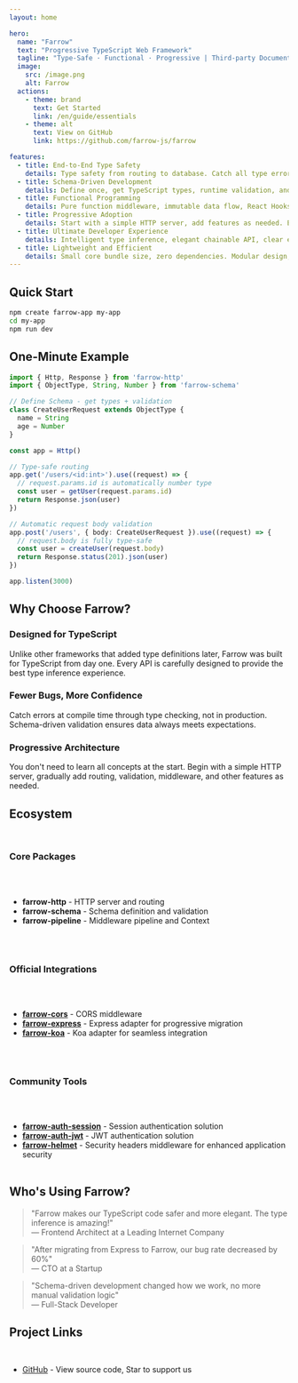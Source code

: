 ```yaml
---
layout: home

hero:
  name: "Farrow"
  text: "Progressive TypeScript Web Framework"
  tagline: "Type-Safe · Functional · Progressive | Third-party Documentation Site"
  image:
    src: /image.png
    alt: Farrow
  actions:
    - theme: brand
      text: Get Started
      link: /en/guide/essentials
    - theme: alt
      text: View on GitHub
      link: https://github.com/farrow-js/farrow

features:
  - title: End-to-End Type Safety
    details: Type safety from routing to database. Catch all type errors at compile time, making runtime errors a thing of the past.
  - title: Schema-Driven Development
    details: Define once, get TypeScript types, runtime validation, and API documentation. Schema is documentation, documentation is code.
  - title: Functional Programming
    details: Pure function middleware, immutable data flow, React Hooks-style Context. Make code more predictable and testable.
  - title: Progressive Adoption
    details: Start with a simple HTTP server, add features as needed. Each module is independent and can be used flexibly together.
  - title: Ultimate Developer Experience
    details: Intelligent type inference, elegant chainable API, clear error messages. Make development a joy.
  - title: Lightweight and Efficient
    details: Small core bundle size, zero dependencies. Modular design, bundle only what you need.
---
```


## Quick Start

```bash
npm create farrow-app my-app
cd my-app
npm run dev
```

## One-Minute Example

```typescript
import { Http, Response } from 'farrow-http'
import { ObjectType, String, Number } from 'farrow-schema'

// Define Schema - get types + validation
class CreateUserRequest extends ObjectType {
  name = String
  age = Number
}

const app = Http()

// Type-safe routing
app.get('/users/<id:int>').use((request) => {
  // request.params.id is automatically number type
  const user = getUser(request.params.id)
  return Response.json(user)
})

// Automatic request body validation
app.post('/users', { body: CreateUserRequest }).use((request) => {
  // request.body is fully type-safe
  const user = createUser(request.body)
  return Response.status(201).json(user)
})

app.listen(3000)
```

## Why Choose Farrow?

### Designed for TypeScript

Unlike other frameworks that added type definitions later, Farrow was built for TypeScript from day one. Every API is carefully designed to provide the best type inference experience.

### Fewer Bugs, More Confidence

Catch errors at compile time through type checking, not in production. Schema-driven validation ensures data always meets expectations.

### Progressive Architecture

You don't need to learn all concepts at the start. Begin with a simple HTTP server, gradually add routing, validation, middleware, and other features as needed.

## Ecosystem

<div class="ecosystem-grid">

### Core Packages

- **farrow-http** - HTTP server and routing
- **farrow-schema** - Schema definition and validation
- **farrow-pipeline** - Middleware pipeline and Context

### Official Integrations

- **[farrow-cors](/en/ecosystem/farrow-cors)** - CORS middleware
- **[farrow-express](/en/ecosystem/farrow-express)** - Express adapter for progressive migration
- **[farrow-koa](/en/ecosystem/farrow-koa)** - Koa adapter for seamless integration

### Community Tools

- **[farrow-auth-session](https://github.com/AisonSu/farrow-auth-session)** - Session authentication solution
- **[farrow-auth-jwt](https://github.com/AisonSu/farrow-auth-jwt)** - JWT authentication solution
- **[farrow-helmet](https://github.com/AisonSu/farrow-helmet)** - Security headers middleware for enhanced application security

</div>

## Who's Using Farrow?

> "Farrow makes our TypeScript code safer and more elegant. The type inference is amazing!"  
> — Frontend Architect at a Leading Internet Company

> "After migrating from Express to Farrow, our bug rate decreased by 60%"  
> — CTO at a Startup

> "Schema-driven development changed how we work, no more manual validation logic"  
> — Full-Stack Developer

## Project Links

<div class="community-links">

- [GitHub](https://github.com/farrow-js/farrow) - View source code, Star to support us

</div>

<style>
.ecosystem-grid {
  display: grid;
  grid-template-columns: repeat(auto-fit, minmax(250px, 1fr));
  gap: 2rem;
  margin: 2rem 0;
}

.community-links {
  display: flex;
  gap: 2rem;
  flex-wrap: wrap;
  margin: 2rem 0;
}
</style>